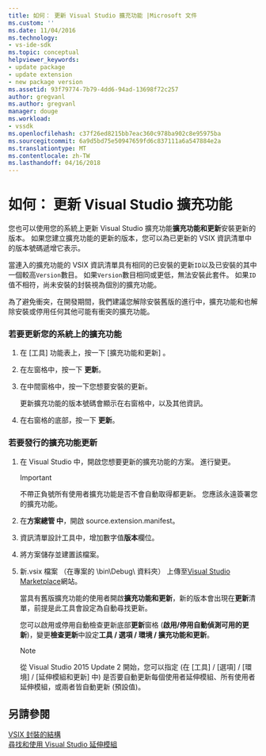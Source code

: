 ```yaml
---
title: 如何： 更新 Visual Studio 擴充功能 |Microsoft 文件
ms.custom: ''
ms.date: 11/04/2016
ms.technology:
- vs-ide-sdk
ms.topic: conceptual
helpviewer_keywords:
- update package
- update extension
- new package version
ms.assetid: 93f79774-7b79-4dd6-94ad-13698f72c257
author: gregvanl
ms.author: gregvanl
manager: douge
ms.workload:
- vssdk
ms.openlocfilehash: c37f26ed8215bb7eac360c978ba902c8e95975ba
ms.sourcegitcommit: 6a9d5bd75e50947659fd6c837111a6a547884e2a
ms.translationtype: MT
ms.contentlocale: zh-TW
ms.lasthandoff: 04/16/2018
---
```

# <a name="how-to-update-a-visual-studio-extension"></a>如何： 更新 Visual Studio 擴充功能
您也可以使用您的系統上更新 Visual Studio 擴充功能**擴充功能和更新**安裝更新的版本。 如果您建立擴充功能的更新的版本，您可以為已更新的 VSIX 資訊清單中的版本號碼遞增它表示。  
  
 當連入的擴充功能的 VSIX 資訊清單具有相同的已安裝的更新`ID`以及已安裝的其中一個較高`Version`數目。 如果`Version`數目相同或更低，無法安裝此套件。 如果`ID`值不相符，尚未安裝的封裝視為個別的擴充功能。  
  
 為了避免衝突，在開發期間，我們建議您解除安裝舊版的進行中，擴充功能和也解除安裝或停用任何其他可能有衝突的擴充功能。  
  
### <a name="to-update-an-extension-on-your-system"></a>若要更新您的系統上的擴充功能  
  
1.  在 [工具]  功能表上，按一下 [擴充功能和更新] 。  
  
2.  在左窗格中，按一下 **更新**。  
  
3.  在中間窗格中，按一下您想要安裝的更新。  
  
     更新擴充功能的版本號碼會顯示在右窗格中，以及其他資訊。  
  
4.  在右窗格的底部，按一下 **更新**。  
  
### <a name="to-publish-an-update-of-an-extension"></a>若要發行的擴充功能更新  
  
1.  在 Visual Studio 中，開啟您想要更新的擴充功能的方案。 進行變更。  
  
    > [!IMPORTANT]
    >  不帶正負號所有使用者擴充功能是否不會自動取得都更新。 您應該永遠簽署您的擴充功能。  
  
2.  在**方案總管 中**，開啟 source.extension.manifest。  
  
3.  資訊清單設計工具中，增加數字值**版本**欄位。  
  
4.  將方案儲存並建置該檔案。  
  
5.  新.vsix 檔案 （在專案的 \bin\Debug\ 資料夾） 上傳至[Visual Studio Marketplace](https://marketplace.visualstudio.com/vs)網站。  
  
     當具有舊版擴充功能的使用者開啟**擴充功能和更新**，新的版本會出現在**更新**清單，前提是此工具會設定為自動尋找更新。  
  
     您可以啟用或停用自動檢查更新底部**更新**窗格 (**啟用/停用自動偵測可用的更新**)，變更**檢查更新**中設定**工具 / 選項 / 環境 / 擴充功能和更新**。  
  
    > [!NOTE]
    >  從 Visual Studio 2015 Update 2 開始，您可以指定 (在 [工具] / [選項] / [環境] / [延伸模組和更新] 中) 是否要自動更新每個使用者延伸模組、所有使用者延伸模組，或兩者皆自動更新 (預設值)。  
  
## <a name="see-also"></a>另請參閱  
 [VSIX 封裝的結構](../extensibility/anatomy-of-a-vsix-package.md)   
 [尋找和使用 Visual Studio 延伸模組](../ide/finding-and-using-visual-studio-extensions.md)
